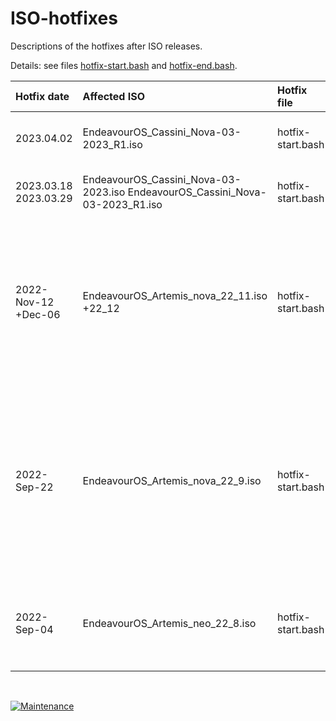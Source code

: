 # ISO-hotfixes

Descriptions of the hotfixes after ISO releases.

Details: see files [hotfix-start.bash](hotfix-start.bash) and [hotfix-end.bash](hotfix-end.bash).

Hotfix date | Affected ISO | Hotfix file | Description
:--- | :--- | :--- | :---
2023.04.02 | EndeavourOS_Cassini_Nova-03-2023_R1.iso | hotfix-start.bash | Skip install of xcursor-neutral on community editions
2023.03.18<br>2023.03.29 | EndeavourOS_Cassini_Nova-03-2023.iso  EndeavourOS_Cassini_Nova-03-2023_R1.iso| hotfix-start.bash | [hardwaredetect] Do not return error if hardware detection fails
2022-Nov-12 +Dec-06| EndeavourOS_Artemis_nova_22_11.iso +22_12 | hotfix-start.bash | delete removed firmware packages from install lists (ipw2100-fw and ipw2200-fw)<br> for all online installs. <br> remove grub2-theme-endeavouros from pacstrap
2022-Sep-22 | EndeavourOS_Artemis_nova_22_9.iso | hotfix-start.bash | delete removed firmware packages from install lists (ipw2100-fw and ipw2200-fw)<br> for all online installs. <br>exchange nitrogen with feh for i3 installs. <br> remove picom from install list for i3 installs.
2022-Sep-04 | EndeavourOS_Artemis_neo_22_8.iso | hotfix-start.bash | Font package<br>`ttf-nerd-fonts-symbols`<br> changed to<br> `ttf-nerd-fonts-symbols-2048-em`<br> for community editions.


<br>

[![Maintenance](https://img.shields.io/maintenance/yes/2023.svg)]()
